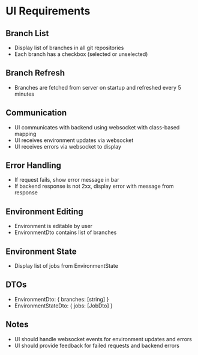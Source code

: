 # UI Requirements

## Branch List
- Display list of branches in all git repositories
- Each branch has a checkbox (selected or unselected)

## Branch Refresh
- Branches are fetched from server on startup and refreshed every 5 minutes

## Communication
- UI communicates with backend using websocket with class-based mapping
- UI receives environment updates via websocket
- UI receives errors via websocket to display

## Error Handling
- If request fails, show error message in bar
- If backend response is not 2xx, display error with message from response

## Environment Editing
- Environment is editable by user
- EnvironmentDto contains list of branches

## Environment State
- Display list of jobs from EnvironmentState

## DTOs
- EnvironmentDto: { branches: [string] }
- EnvironmentStateDto: { jobs: [JobDto] }

## Notes
- UI should handle websocket events for environment updates and errors
- UI should provide feedback for failed requests and backend errors

